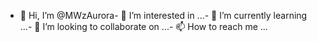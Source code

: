 - 👋 Hi, I’m @MWzAurora- 👀 I’m interested in ...- 🌱 I’m currently learning ...- 💞️ I’m looking to collaborate on ...- 📫 How to reach me ...<!---MWzAurora/MWzAurora is a ✨ special ✨ repository because its `README.md` (this file) appears on your GitHub profile.You can click the Preview link to take a look at your changes.--->
